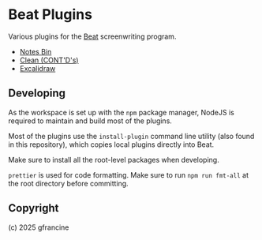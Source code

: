 # Beat Plugins

Various plugins for the [Beat](https://github.com/lmparppei/Beat) screenwriting program.

- [Notes Bin](notes-bin)
- [Clean (CONT'D's)](clean-contds)
- [Excalidraw](excalidraw)

## Developing

As the workspace is set up with the `npm` package manager, NodeJS is required to maintain and build most of the plugins.

Most of the plugins use the `install-plugin` command line utility (also found in this repository), which copies local plugins directly into Beat.

Make sure to install all the root-level packages when developing.

`prettier` is used for code formatting. Make sure to run `npm run fmt-all` at the root directory before committing.

## Copyright

(c) 2025 gfrancine
